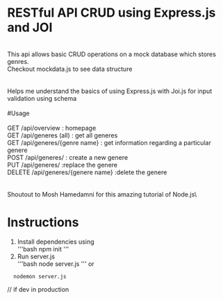 # RESTful API CRUD using Express.js and JOI
\
This api allows basic CRUD operations on a mock database which stores genres.\
Checkout mockdata.js to see data structure\
\
\
Helps me understand the basics of using Express.js with Joi.js for input validation using schema\
\
#Usage\
\
GET /api/overview : homepage\
GET /api/generes (all) : get all generes\
GET /api/generes/{genre name} : get information regarding a particular genere\
POST /api/generes/ : create a new genere\
PUT /api/generes/ :replace the genere\
DELETE /api/generes/{genere name} :delete the genere\
\
\
Shoutout to Mosh Hamedamni for this amazing tutorial of Node.js\

# Instructions

1) Install dependencies using \
'''bash
  npm init
'''
2) Run server.js \
'''bash
   node server.js
'''
or
```
  nodemon server.js 
```
// if dev in production

